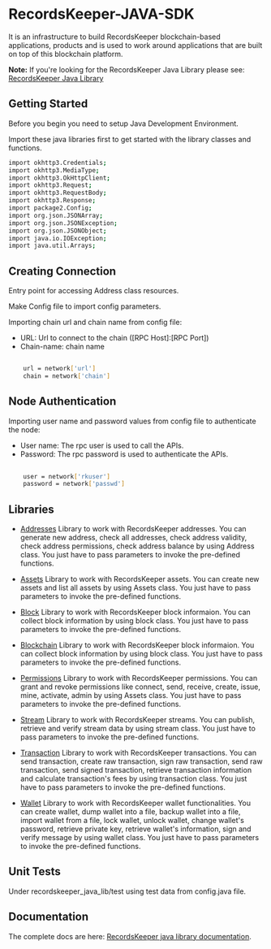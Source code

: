  RecordsKeeper-JAVA-SDK
 =========================

It is an infrastructure to build RecordsKeeper blockchain-based applications, products and is used to work around applications that are built on top of this blockchain platform.

**Note:** If you're looking for the RecordsKeeper Java Library please see: [RecordsKeeper Java Library](https://github.com/RecordsKeeper/recordskeeper-java-sdk/tree/master)


## Getting Started

Before you begin you need to setup Java Development Environment.  


Import these java libraries first to get started with the library classes and functions.


```bash
import okhttp3.Credentials;
import okhttp3.MediaType;
import okhttp3.OkHttpClient;
import okhttp3.Request;
import okhttp3.RequestBody;
import okhttp3.Response;
import package2.Config;
import org.json.JSONArray;
import org.json.JSONException;
import org.json.JSONObject;
import java.io.IOException;
import java.util.Arrays;
```


Creating Connection
-------------------

Entry point for accessing Address class resources.

Make Config file to import config parameters.
   
Importing chain url and chain name from config file:

* URL: Url to connect to the chain ([RPC Host]:[RPC Port])
* Chain-name: chain name

```bash

    url = network['url']
    chain = network['chain']

``` 

Node Authentication
-------------------

Importing user name and password values from config file to authenticate the node:

* User name: The rpc user is used to call the APIs.
* Password: The rpc password is used to authenticate the APIs.

```bash
    
    user = network['rkuser']
    password = network['passwd']

``` 

## Libraries

- [Addresses](https://github.com/RecordsKeeper/recordskeeper-java-sdk/blob/master/src/package2/address.java) Library to work with RecordsKeeper addresses. You can generate new address, check all addresses, check address validity, check address permissions, check address balance by using Address class. You just have to pass parameters to invoke the pre-defined functions.

- [Assets](https://github.com/RecordsKeeper/recordskeeper-java-sdk/blob/master/src/package2/Assets.java) Library to work with RecordsKeeper assets. You can create new assets and list all assets by using Assets class. You just have to pass parameters to invoke the pre-defined functions.

- [Block](https://github.com/RecordsKeeper/recordskeeper-java-sdk/blob/master/src/package2/block.java) Library to work with RecordsKeeper block informaion. You can collect block information by using block class. You just have to pass parameters to invoke the pre-defined functions.

- [Blockchain](https://github.com/RecordsKeeper/recordskeeper-java-sdk/blob/master/src/package2/blockchain.java) Library to work with RecordsKeeper block informaion. You can collect block information by using block class. You just have to pass parameters to invoke the pre-defined functions.

- [Permissions](https://github.com/RecordsKeeper/recordskeeper-java-sdk/blob/master/src/package2/Permissions.java) Library to work with RecordsKeeper permissions. You can grant and revoke permissions like connect, send, receive, create, issue, mine, activate, admin by using Assets class. You just have to pass parameters to invoke the pre-defined functions.

- [Stream](https://github.com/RecordsKeeper/recordskeeper-java-sdk/blob/master/src/package2/stream.java) Library to work with RecordsKeeper streams. You can publish, retrieve and verify stream data by using stream class. You just have to pass parameters to invoke the pre-defined functions.

- [Transaction](https://github.com/RecordsKeeper/recordskeeper-java-sdk/blob/master/src/package2/transactions.java) Library to work with RecordsKeeper transactions. You can send transaction, create raw transaction, sign raw transaction, send raw transaction, send signed transaction, retrieve transaction information and calculate transaction's fees by using transaction class. You just have to pass parameters to invoke the pre-defined functions.

- [Wallet](https://github.com/RecordsKeeper/recordskeeper-java-sdk/blob/master/src/package2/Wallet.java) Library to work with RecordsKeeper wallet functionalities. You can create wallet, dump wallet into a file, backup wallet into a file, import wallet from a file, lock wallet, unlock wallet, change wallet's password, retrieve private key, retrieve wallet's information, sign and verify message by using wallet class. You just have to pass parameters to invoke the pre-defined functions.


## Unit Tests

Under recordskeeper_java_lib/test using test data from config.java file. 


## Documentation

The complete docs are here: [RecordsKeeper java library documentation](https://github.com/RecordsKeeper/recordskeeper-java-sdk/tree/master/doc).

